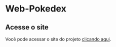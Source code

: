 # Web-Pokedex
 
## Acesse o site

Você pode acessar o site do projeto [clicando aqui](https://devhiurylima.github.io/Web-Pokedex/).